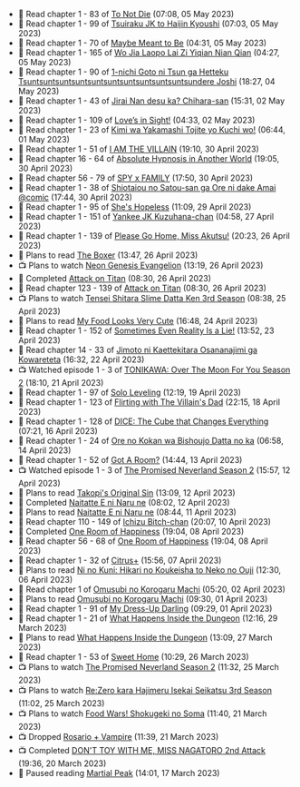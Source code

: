 <!-- ANILIST_ACTIVITY:start -->

-   📖 Read chapter 1 - 83 of [To Not Die](https://anilist.co/manga/136099) (07:08, 05 May 2023)
-   📖 Read chapter 1 - 99 of [Tsuiraku JK to Haijin Kyoushi](https://anilist.co/manga/99737) (07:03, 05 May 2023)
-   📖 Read chapter 1 - 70 of [Maybe Meant to Be](https://anilist.co/manga/146139) (04:31, 05 May 2023)
-   📖 Read chapter 1 - 165 of [Wo Jia Laopo Lai Zi Yiqian Nian Qian](https://anilist.co/manga/146267) (04:27, 05 May 2023)
-   📖 Read chapter 1 - 90 of [1-nichi Goto ni Tsun ga Hetteku Tsuntsuntsuntsuntsuntsuntsuntsuntsuntsuntsundere Joshi](https://anilist.co/manga/152855) (18:27, 04 May 2023)
-   📖 Read chapter 1 - 43 of [Jirai Nan desu ka? Chihara-san](https://anilist.co/manga/137714) (15:31, 02 May 2023)
-   📖 Read chapter 1 - 109 of [Love’s in Sight!](https://anilist.co/manga/107445) (04:33, 02 May 2023)
-   📖 Read chapter 1 - 23 of [Kimi wa Yakamashi Tojite yo Kuchi wo!](https://anilist.co/manga/149337) (06:44, 01 May 2023)
-   📖 Read chapter 1 - 51 of [I AM THE VILLAIN](https://anilist.co/manga/145498) (19:10, 30 April 2023)
-   📖 Read chapter 16 - 64 of [Absolute Hypnosis in Another World](https://anilist.co/manga/145575) (19:05, 30 April 2023)
-   📖 Read chapter 56 - 79 of [SPY x FAMILY](https://anilist.co/manga/108556) (17:50, 30 April 2023)
-   📖 Read chapter 1 - 38 of [Shiotaiou no Satou-san ga Ore ni dake Amai @comic](https://anilist.co/manga/123130) (17:44, 30 April 2023)
-   📖 Read chapter 1 - 95 of [She's Hopeless](https://anilist.co/manga/126944) (11:09, 29 April 2023)
-   📖 Read chapter 1 - 151 of [Yankee JK Kuzuhana-chan](https://anilist.co/manga/116822) (04:58, 27 April 2023)
-   📖 Read chapter 1 - 139 of [Please Go Home, Miss Akutsu!](https://anilist.co/manga/113501) (20:23, 26 April 2023)
-   📖 Plans to read [The Boxer](https://anilist.co/manga/119174) (13:47, 26 April 2023)
-   📺 Plans to watch [Neon Genesis Evangelion](https://anilist.co/anime/30) (13:19, 26 April 2023)
-   📖 Completed [Attack on Titan](https://anilist.co/manga/53390) (08:30, 26 April 2023)
-   📖 Read chapter 123 - 139 of [Attack on Titan](https://anilist.co/manga/53390) (08:30, 26 April 2023)
-   📺 Plans to watch [Tensei Shitara Slime Datta Ken 3rd Season](https://anilist.co/anime/156822) (08:38, 25 April 2023)
-   📖 Plans to read [My Food Looks Very Cute](https://anilist.co/manga/129345) (16:48, 24 April 2023)
-   📖 Read chapter 1 - 152 of [Sometimes Even Reality Is a Lie!](https://anilist.co/manga/113076) (13:52, 23 April 2023)
-   📖 Read chapter 14 - 33 of [Jimoto ni Kaettekitara Osananajimi ga Kowareteta](https://anilist.co/manga/150890) (16:32, 22 April 2023)
-   📺 Watched episode 1 - 3 of [TONIKAWA: Over The Moon For You Season 2](https://anilist.co/anime/141208) (18:10, 21 April 2023)
-   📖 Read chapter 1 - 97 of [Solo Leveling](https://anilist.co/manga/105398) (12:19, 19 April 2023)
-   📖 Read chapter 1 - 123 of [Flirting with The Villain's Dad](https://anilist.co/manga/117581) (22:15, 18 April 2023)
-   📖 Read chapter 1 - 128 of [DICE: The Cube that Changes Everything](https://anilist.co/manga/85208) (07:21, 16 April 2023)
-   📖 Read chapter 1 - 24 of [Ore no Kokan wa Bishoujo Datta no ka](https://anilist.co/manga/147902) (06:58, 14 April 2023)
-   📖 Read chapter 1 - 52 of [Got A Room?](https://anilist.co/manga/129808) (14:44, 13 April 2023)
-   📺 Watched episode 1 - 3 of [The Promised Neverland Season 2](https://anilist.co/anime/108725) (15:57, 12 April 2023)
-   📖 Plans to read [Takopi's Original Sin](https://anilist.co/manga/142568) (13:09, 12 April 2023)
-   📖 Completed [Naitatte E ni Naru ne](https://anilist.co/manga/115347) (08:02, 12 April 2023)
-   📖 Plans to read [Naitatte E ni Naru ne](https://anilist.co/manga/115347) (08:44, 11 April 2023)
-   📖 Read chapter 110 - 149 of [Ichizu Bitch-chan](https://anilist.co/manga/119121) (20:07, 10 April 2023)
-   📖 Completed [One Room of Happiness](https://anilist.co/manga/100557) (19:04, 08 April 2023)
-   📖 Read chapter 56 - 68 of [One Room of Happiness](https://anilist.co/manga/100557) (19:04, 08 April 2023)
-   📖 Read chapter 1 - 32 of [Citrus+](https://anilist.co/manga/103884) (15:56, 07 April 2023)
-   📖 Plans to read [Ni no Kuni: Hikari no Koukeisha to Neko no Ouji](https://anilist.co/manga/118300) (12:30, 06 April 2023)
-   📖 Read chapter 1 of [Omusubi no Korogaru Machi](https://anilist.co/manga/129980) (05:20, 02 April 2023)
-   📖 Plans to read [Omusubi no Korogaru Machi](https://anilist.co/manga/129980) (09:30, 01 April 2023)
-   📖 Read chapter 1 - 91 of [My Dress-Up Darling](https://anilist.co/manga/101583) (09:29, 01 April 2023)
-   📖 Read chapter 1 - 21 of [What Happens Inside the Dungeon](https://anilist.co/manga/117728) (12:16, 29 March 2023)
-   📖 Plans to read [What Happens Inside the Dungeon](https://anilist.co/manga/117728) (13:09, 27 March 2023)
-   📖 Read chapter 1 - 53 of [Sweet Home](https://anilist.co/manga/100954) (10:29, 26 March 2023)
-   📺 Plans to watch [The Promised Neverland Season 2](https://anilist.co/anime/108725) (11:32, 25 March 2023)
-   📺 Plans to watch [Re:Zero kara Hajimeru Isekai Seikatsu 3rd Season](https://anilist.co/anime/163134) (11:02, 25 March 2023)
-   📺 Plans to watch [Food Wars! Shokugeki no Soma](https://anilist.co/anime/20923) (11:40, 21 March 2023)
-   📺 Dropped [Rosario + Vampire](https://anilist.co/anime/2993) (11:39, 21 March 2023)
-   📺 Completed [DON'T TOY WITH ME, MISS NAGATORO 2nd Attack](https://anilist.co/anime/140596) (19:36, 20 March 2023)
-   📖 Paused reading [Martial Peak](https://anilist.co/manga/104494) (14:01, 17 March 2023)

<!-- ANILIST_ACTIVITY:end -->

